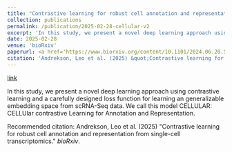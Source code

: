 ```yaml
---
title: "Contrastive learning for robust cell annotation and representation from single-cell transcriptomics"
collection: publications
permalink: /publication/2025-02-28-cellular-v2
excerpt: 'In this study, we present a novel deep learning approach using contrastive learning and a carefully designed loss function for learning an generalizable embedding space from scRNA-Seq data. We call this model CELLULAR: CELLUlar contrastive Learning for Annotation and Representation.'
date: 2025-02-28
venue: 'bioRxiv'
paperurl: <a href='https://www.biorxiv.org/content/10.1101/2024.06.20.599868v2'>link</a>
citation: 'Andrekson, Leo et al. (2025) &quot;Contrastive learning for robust cell annotation and representation from single-cell transcriptomics.&quot; <i>bioRxiv</i>.'
---
```


<a href='https://www.biorxiv.org/content/10.1101/2024.06.20.599868v2'>link</a>

In this study, we present a novel deep learning approach using contrastive learning and a carefully designed loss function for learning an generalizable embedding space from scRNA-Seq data. We call this model CELLULAR: CELLUlar contrastive Learning for Annotation and Representation.

Recommended citation: Andrekson, Leo et al. (2025) "Contrastive learning for robust cell annotation and representation from single-cell transcriptomics." <i>bioRxiv</i>.